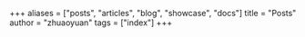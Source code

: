 +++
aliases = ["posts", "articles", "blog", "showcase", "docs"]
title = "Posts"
author = "zhuaoyuan"
tags = ["index"]
+++
